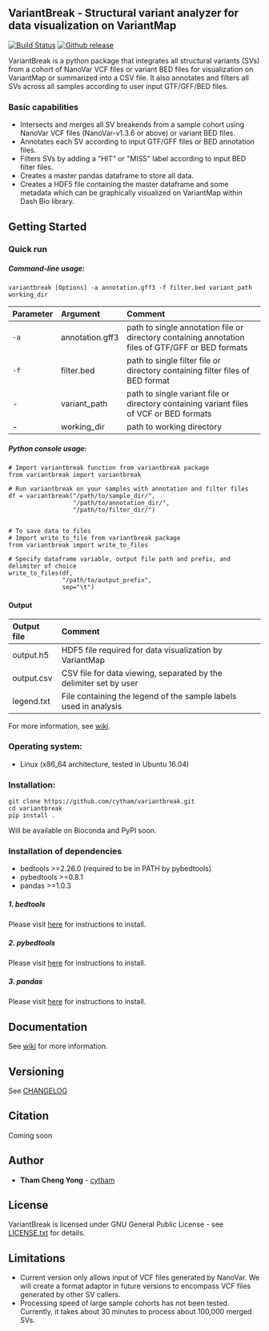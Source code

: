 ## VariantBreak - Structural variant analyzer for data visualization on VariantMap
[![Build Status](https://travis-ci.org/cytham/variantbreak.svg?branch=master)](https://travis-ci.com/cytham/variantbreak)
[![Github release](https://img.shields.io/github/v/release/cytham/variantbreak?include_prereleases)](../../releases)


VariantBreak is a python package that integrates all structural variants (SVs) from a cohort of NanoVar VCF files or variant BED 
files for visualization on VariantMap or summarized into a CSV file. It also annotates and filters all SVs across all samples 
according to user input GTF/GFF/BED files. 

### Basic capabilities
* Intersects and merges all SV breakends from a sample cohort using NanoVar VCF files (NanoVar-v1.3.6 or above) or variant BED
 files.
* Annotates each SV according to input GTF/GFF files or BED annotation files.
* Filters SVs by adding a "HIT" or "MISS" label according to input BED filter files.
* Creates a master pandas dataframe to store all data. 
* Creates a HDF5 file containing the master dataframe and some metadata which can be graphically visualized on VariantMap
 within Dash Bio library.

## Getting Started

### Quick run

##### Command-line usage:
```
variantbreak [Options] -a annotation.gff3 -f filter.bed variant_path working_dir 
```

| Parameter | Argument | Comment |
| :--- | :--- | :--- |
| `-a` | annotation.gff3 | path to single annotation file or directory containing annotation files of GTF/GFF or BED formats |
| `-f` | filter.bed | path to single filter file or directory containing filter files of BED format|
| - | variant_path | path to single variant file or directory containing variant files of VCF or BED formats|
| - | working_dir | path to working directory |

##### Python console usage:
```
# Import variantbreak function from variantbreak package
from variantbreak import variantbreak

# Run variantbreak on your samples with annotation and filter files
df = variantbreak("/path/to/sample_dir/",
                  "/path/to/annotation_dir/",
                  "/path/to/filter_dir/")


# To save data to files
# Import write_to_file from variantbreak package
from variantbreak import write_to_files

# Specify dataframe variable, output file path and prefix, and delimiter of choice
write_to_files(df,
               "/path/to/output_prefix",
               sep="\t")

```
#### Output
| Output file | Comment |
| :--- | :--- |
| output.h5 | HDF5 file required for data visualization by VariantMap |
| output.csv | CSV file for data viewing, separated by the delimiter set by user |
| legend.txt | File containing the legend of the sample labels used in analysis|

For more information, see [wiki](https://github.com/cytham/variantbreak/wiki).

### Operating system: 
* Linux (x86_64 architecture, tested in Ubuntu 16.04)

### Installation:
```
git clone https://github.com/cytham/variantbreak.git 
cd variantbreak
pip install .
```
Will be available on Bioconda and PyPI soon.

### Installation of dependencies
* bedtools >=2.26.0 (required to be in PATH by pybedtools)
* pybedtools >=0.8.1
* pandas >=1.0.3

##### 1. _bedtools_
Please visit [here](https://bedtools.readthedocs.io/en/latest/content/installation.html) for instructions to install.

##### 2. _pybedtools_
Please visit [here](https://daler.github.io/pybedtools/main.html) for instructions to install.

##### 3. _pandas_
Please visit [here](https://pandas.pydata.org/pandas-docs/stable/getting_started/install.html) for instructions to install.

## Documentation
See [wiki](https://github.com/cytham/variantbreak/wiki) for more information.

## Versioning
See [CHANGELOG](./CHANGELOG.txt)

## Citation
Coming soon

## Author

* **Tham Cheng Yong** - [cytham](https://github.com/cytham)

## License

VariantBreak is licensed under GNU General Public License - see [LICENSE.txt](./LICENSE.txt) for details.

## Limitations
* Current version only allows input of VCF files generated by NanoVar. We will create a format adaptor in future versions to
 encompass VCF files generated by other SV callers.
* Processing speed of large sample cohorts has not been tested. Currently, it takes about 30 minutes to process about 100,000
 merged SVs. 
